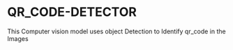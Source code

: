 # QR_CODE-DETECTOR
This Computer vision model uses object Detection to Identify qr_code in the Images
